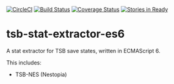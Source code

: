 [![CircleCI](https://circleci.com/gh/retro-games/tsb-stat-extractor-es6/tree/develop.svg?style=shield)](https://circleci.com/gh/retro-games/tsb-stat-extractor-es6/tree/develop)
[![Build Status](https://travis-ci.org/retro-games/tsb-stat-extractor-es6.svg?branch=develop)](https://travis-ci.org/retro-games/tsb-stat-extractor-es6)
[![Coverage Status](https://coveralls.io/repos/github/retro-games/tsb-stat-extractor-es6/badge.svg?branch=develop)](https://coveralls.io/github/retro-games/tsb-stat-extractor-es6?branch=develop)
[![Stories in Ready](https://badge.waffle.io/retro-games/tsb-stat-extractor-es6.png?label=ready&title=Ready)](http://waffle.io/retro-games/tsb-stat-extractor-es6)

# tsb-stat-extractor-es6

A stat extractor for TSB save states, written in ECMAScript 6.

This includes:
 * TSB-NES (Nestopia)
 